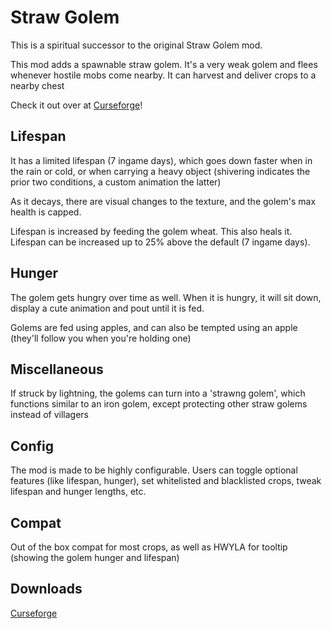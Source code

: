 # Straw Golem
This is a spiritual successor to the original Straw Golem mod.

This mod adds a spawnable straw golem. It's a very weak golem and flees whenever hostile mobs come nearby.
It can harvest and deliver crops to a nearby chest

Check it out over at [Curseforge](https://www.curseforge.com/minecraft/mc-mods/strawgolem-reborn)!

## Lifespan
It has a limited lifespan (7 ingame days), which goes down faster when in the rain or cold, or when carrying a heavy object (shivering indicates the prior two conditions, a custom animation the latter)

As it decays, there are visual changes to the texture, and the golem's max health is capped.

Lifespan is increased by feeding the golem wheat. This also heals it. Lifespan can be increased up to 25% above the default (7 ingame days).

## Hunger
The golem gets hungry over time as well. When it is hungry, it will sit down, display a cute animation and pout until it is fed.

Golems are fed using apples, and can also be tempted using an apple (they'll follow you when you're holding one)

## Miscellaneous
If struck by lightning, the golems can turn into a 'strawng golem', which functions similar to an iron golem, except protecting other straw golems instead of villagers

## Config
The mod is made to be highly configurable. Users can toggle optional features (like lifespan, hunger), set whitelisted and blacklisted crops, tweak lifespan and hunger lengths, etc.

## Compat
Out of the box compat for most crops, as well as HWYLA for tooltip (showing the golem hunger and lifespan)


## Downloads
<a href="https://www.curseforge.com/minecraft/mc-mods/strawgolem-reborn">Curseforge</a>

